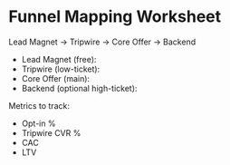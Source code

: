 # Funnel Mapping Worksheet

Lead Magnet → Tripwire → Core Offer → Backend

- Lead Magnet (free):
- Tripwire (low-ticket):
- Core Offer (main):
- Backend (optional high-ticket):

Metrics to track:  
- Opt-in %  
- Tripwire CVR %  
- CAC  
- LTV
